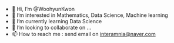 - 👋 Hi, I’m @WoohyunKwon
- 👀 I’m interested in Mathematics, Data Science, Machine learning
- 🌱 I’m currently learning Data Science
- 💞️ I’m looking to collaborate on ...
- 📫 How to reach me : send email on interamnia@naver.com

<!---
WoohyunKwon/WoohyunKwon is a ✨ special ✨ repository because its `README.md` (this file) appears on your GitHub profile.
You can click the Preview link to take a look at your changes.
--->
